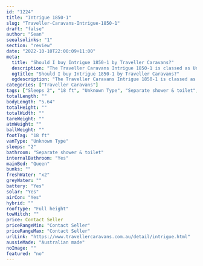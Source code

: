 ```yaml
---
id: "1224"
title: "Intrigue 1850-1"
slug: "Traveller-Caravans-Intrigue-1850-1"
draft: "false"
author: "Sean"
seealsolinks: "1"
section: "review"
date: "2022-10-10T22:00:09+11:00"
meta:
  title: "Should I buy Intrigue 1850-1 by Traveller Caravans?"
  description: "The Traveller Caravans Intrigue 1850-1 is classed as Unknown Type, and sleeps 2 people. It is Australian made and comes in at 18 ft. It generally has Separate shower & toilet."
  ogtitle: "Should I buy Intrigue 1850-1 by Traveller Caravans?"
  ogdescription: "The Traveller Caravans Intrigue 1850-1 is classed as Unknown Type, and sleeps 2 people. It is Australian made and comes in at 18 ft. It generally has Separate shower & toilet."
categories: ["Traveller Caravans"]
tags: ["Sleeps 2", "18 ft", "Unknown Type", "Separate shower & toilet", "Full height", "Price Unknown", "Australian made"]
totalLength: ""
bodyLength: "5.64"
totalHeight: ""
totalWidth: ""
tareWeight: ""
atmWeight: ""
ballWeight: ""
footTag: "18 ft"
vanType: "Unknown Type"
sleeps: "2"
bathroom: "Separate shower & toilet"
internalBathroom: "Yes"
mainBed: "Queen"
bunks: ""
freshWater: "x2"
greyWater: ""
battery: "Yes"
solar: "Yes"
airCon: "Yes"
hybrid: ""
roofType: "Full height"
towHitch: ""
price: Contact Seller
priceRangeMin: "Contact Seller"
priceRangeMax: "Contact Seller"
urlLink: "https://www.travellercaravans.com.au/detail/intrigue.html"
aussieMade: "Australian made"
noImage: ""
featured: "no"
---
```

